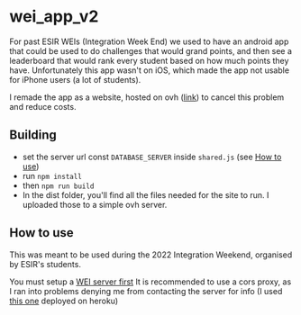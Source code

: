 # wei_app_v2

For past ESIR WEIs (Integration Week End) we used to have an android app that could be used to do challenges that would grand points, and then see a leaderboard that would rank every student based on how much points they have. Unfortunately this app wasn't on iOS, which made the app not usable for iPhone users (a lot of students).

I remade the app as a website, hosted on ovh ([link](https://wei.isati.org)) to cancel this problem and reduce costs.

## Building

- set the server url const `DATABASE_SERVER` inside `shared.js` (see [How to use](#howtouse))
- run `npm install`
- then `npm run build`
- In the dist folder, you'll find all the files needed for the site to run. I uploaded those to a simple ovh server.

<a name="howtouse"></a>
## How to use 

This was meant to be used during the 2022 Integration Weekend, organised by ESIR's students.

You must setup a [WEI server first](https://github.com/BDE-ISATI/wei_app_server)
It is recommended to use a cors proxy, as I ran into problems denying me from contacting the server for info (I used [this one](https://github.com/Rob--W/cors-anywhere) deployed on heroku)
